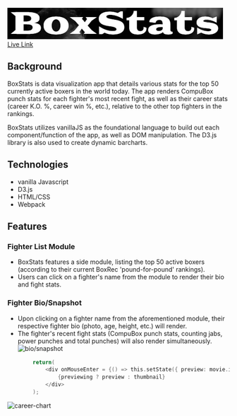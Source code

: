 ![logo](https://raw.githubusercontent.com/dannyho77/BoxStats/main/assets/logo.jpg)  
[Live Link](https://dannyho77.github.io/BoxStats/)

## Background
BoxStats is data visualization app that details various stats for the top 50 currently active boxers in the world today. The app renders CompuBox punch stats for each fighter's most recent fight, as well as their career stats (career K.O. %, career win %, etc.), relative to the other top fighters in the rankings.  

BoxStats utilizes vanillaJS as the foundational language to build out each component/function of the app, as well as DOM manipulation. The D3.js library is also used to create dynamic barcharts.

## Technologies
- vanilla Javascript
- D3.js
- HTML/CSS
- Webpack

## Features

### Fighter List Module
- BoxStats features a side module, listing the top 50 active boxers (according to their current BoxRec 'pound-for-pound' rankings).
- Users can click on a fighter's name from the module to render their bio and fight stats. 

### Fighter Bio/Snapshot
- Upon clicking on a fighter name from the aforementioned module, their respective fighter bio (photo, age, height, etc.) will render.
- The fighter's recent fight stats (CompuBox punch stats, counting jabs, power punches and total punches) will also render simultaneously. 
![bio/snapshot](https://media.giphy.com/media/QFjS3yUvyXQlPBVAS6/giphy.gif)  
```c
        return(
            <div onMouseEnter = {() => this.setState({ preview: movie.id })} onMouseLeave = {() => this.setState({ preview: null })}>
                {previewing ? preview : thumbnail}
            </div>
        );
```


![career-chart](https://media.giphy.com/media/uwfERUYKxhX3Kcqcnb/giphy.gif)  
